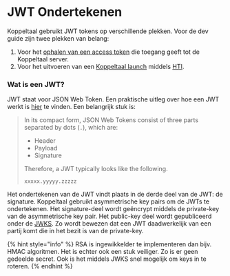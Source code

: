 # JWT Ondertekenen

Koppeltaal gebruikt JWT tokens op verschillende plekken. Voor de dev  guide zijn twee plekken van belang:

1. Voor het [ophalen van een  access token](smart-backend-service.md) die toegang geeft tot de Koppeltaal server.
2. Voor het uitvoeren van een [Koppeltaal launch](../launchen.md) middels [HTI](https://github.com/GIDSOpenStandaarden/GIDS-HTI-Protocol/blob/master/HTI.md).

### Wat is een JWT?

JWT staat voor JSON Web Token. Een praktische uitleg over hoe een JWT werkt is [hier](https://jwt.io/introduction) te vinden. Een belangrijk stuk is:

> In its compact form, JSON Web Tokens consist of three parts separated by dots \(`.`\), which are:
>
> * Header
> * Payload
> * Signature
>
> Therefore, a JWT typically looks like the following.
>
> `xxxxx.yyyyy.zzzzz`

Het ondertekenen van de JWT vindt plaats in de derde deel van de JWT: de signature. Koppeltaal gebruikt asymmetrische key pairs om de JWTs te ondertekenen. Het signature-deel wordt geëncrypt middels de private-key van de asymmetrische key pair. Het public-key deel wordt gepubliceerd onder de [JWKS](jwks-opzetten.md). Zo wordt bewezen dat een JWT daadwerkelijk van een partij komt die in het bezit is van de private-key.

{% hint style="info" %}
RSA is ingewikkelder te implementeren dan bijv. HMAC algoritmen. Het is echter ook een stuk veiliger. Zo is er geen gedeelde secret. Ook is het middels JWKS snel mogelijk om keys in te roteren.
{% endhint %}

